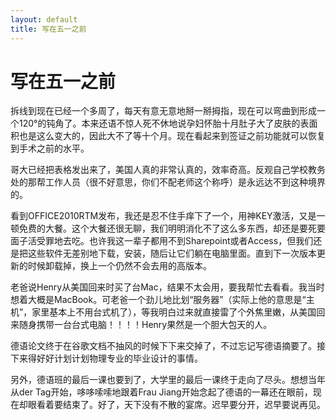 ```yaml
---
layout: default
title: 写在五一之前
---
```

# 写在五一之前
拆线到现在已经一个多周了，每天有意无意地掰一掰拇指，现在可以弯曲到形成一个120°的钝角了。本来还语不惊人死不休地说孕妇怀胎十月肚子大了皮肤的表面积也是这么变大的，因此大不了等十个月。现在看起来到签证之前功能就可以恢复到手术之前的水平。

哥大已经把表格发出来了，美国人真的非常认真的，效率奇高。反观自己学校教务处的那帮工作人员（很不好意思，你们不配老师这个称呼）是永远达不到这种境界的。

看到OFFICE2010RTM发布，我还是忍不住手痒下了一个，用神KEY激活，又是一顿免费的大餐。这个大餐还很无聊，我们明明消化不了这么多东西，却还是要死要面子活受罪地去吃。也许我这一辈子都用不到Sharepoint或者Access，但我们还是把这些软件无差别地下载，安装，随后让它们躺在电脑里面。直到下一次版本更新的时候卸载掉，换上一个仍然不会去用的高版本。

老爸说Henry从美国回来时买了台Mac，结果不太会用，要我帮忙去看看。我当时想着大概是MacBook。可老爸一个劲儿地比划“服务器”（实际上他的意思是“主机”，家里基本上不用台式机了），等我明白过来就直接雷了个外焦里嫩，从美国回来随身携带一台台式电脑！！！！Henry果然是一个胆大包天的人。

德语论文终于在谷歌文档不抽风的时候下下来交掉了，不过忘记写德语摘要了。接下来得好好计划计划物理专业的毕业设计的事情。

另外，德语班的最后一课也要到了，大学里的最后一课终于走向了尽头。想想当年从der Tag开始，哆哆嗦嗦地跟着Frau Jiang开始念起了德语的一幕还在眼前，现在却眼看着要结束了。好了，天下没有不散的宴席。迟早要分开，迟早要说再见。
